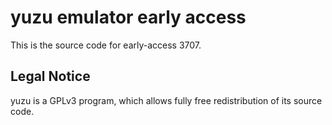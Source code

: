 yuzu emulator early access
=============

This is the source code for early-access 3707.

## Legal Notice

yuzu is a GPLv3 program, which allows fully free redistribution of its source code.